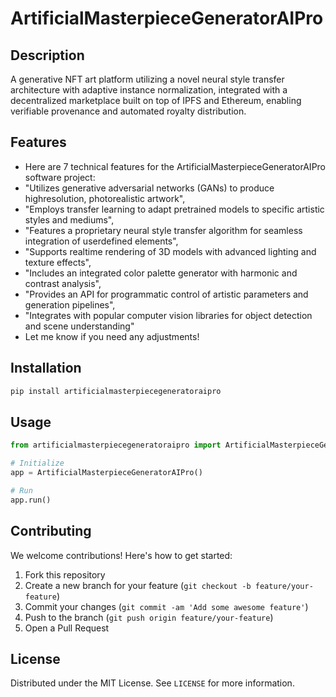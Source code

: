 # ArtificialMasterpieceGeneratorAIPro

## Description

A generative NFT art platform utilizing a novel neural style transfer architecture with adaptive instance normalization, integrated with a decentralized marketplace built on top of IPFS and Ethereum, enabling verifiable provenance and automated royalty distribution.

## Features

- Here are 7 technical features for the ArtificialMasterpieceGeneratorAIPro software project:
- "Utilizes generative adversarial networks (GANs) to produce highresolution, photorealistic artwork",
- "Employs transfer learning to adapt pretrained models to specific artistic styles and mediums",
- "Features a proprietary neural style transfer algorithm for seamless integration of userdefined elements",
- "Supports realtime rendering of 3D models with advanced lighting and texture effects",
- "Includes an integrated color palette generator with harmonic and contrast analysis",
- "Provides an API for programmatic control of artistic parameters and generation pipelines",
- "Integrates with popular computer vision libraries for object detection and scene understanding"
- Let me know if you need any adjustments!
## Installation

```bash
pip install artificialmasterpiecegeneratoraipro
```

## Usage

```python
from artificialmasterpiecegeneratoraipro import ArtificialMasterpieceGeneratorAIPro

# Initialize
app = ArtificialMasterpieceGeneratorAIPro()

# Run
app.run()
```

## Contributing

We welcome contributions! Here's how to get started:

1. Fork this repository
2. Create a new branch for your feature (`git checkout -b feature/your-feature`)
3. Commit your changes (`git commit -am 'Add some awesome feature'`)
4. Push to the branch (`git push origin feature/your-feature`)
5. Open a Pull Request

## License

Distributed under the MIT License. See `LICENSE` for more information.
